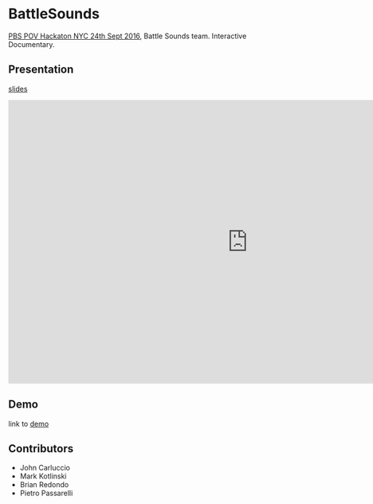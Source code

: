 # BattleSounds


[PBS POV Hackaton NYC 24th Sept 2016](http://www.pbs.org/pov/hackathon/), Battle Sounds team. Interactive Documentary. 


## Presentation

[slides](https://docs.google.com/presentation/d/19TB4CpkCDqMJQvhmZF3I9AN7IQ0VsIA8nsfpdHkfDss/edit?usp=sharing)


<iframe src="https://docs.google.com/presentation/d/19TB4CpkCDqMJQvhmZF3I9AN7IQ0VsIA8nsfpdHkfDss/embed?start=false&loop=false&delayms=3000" frameborder="0" width="960" height="569" allowfullscreen="true" mozallowfullscreen="true" webkitallowfullscreen="true"></iframe>


## Demo 
link to [demo](http://pietropassarelli.com/BattleSounds)


## Contributors 

<!--Add Twitter/email links?  -->

- John Carluccio <!-- <carluccio@cinqua.com> -->
- Mark Kotlinski<!--  <mkotlinski@gmail.com> -->
- Brian Redondo <!-- <brian.redondo@gmail.com> -->
- Pietro Passarelli 
